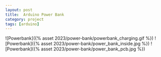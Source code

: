 ```yaml
---
layout: post
title:  Arduino Power Bank
category: project
tags: [arduino]
---
```


![Powerbank]({% asset 2023/power-bank/powerbank_charging.gif %})
![Powerbank]({% asset 2023/power-bank/power_bank_inside.jpg %})
![Powerbank]({% asset 2023/power-bank/power_bank_pcb.jpg %})
